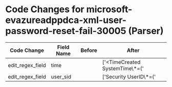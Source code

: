# Code Changes for microsoft-evazureadppdca-xml-user-password-reset-fail-30005 (Parser)

| Code Change | Field Name | Before | After |
|-------------|------------|--------|-------|
| edit_regex_field | time |  | ['<TimeCreated SystemTime\\*=(\'|")({time}\d\d\d\d-\d\d\-\d\dT\d\d:\d\d:\d\d\.\d{1,10}Z)(\'|")/>'] |
| edit_regex_field | user_sid |  | ['Security UserID\\*=(\'|")({user_sid}[^\'"]+)(\'|")'] |
